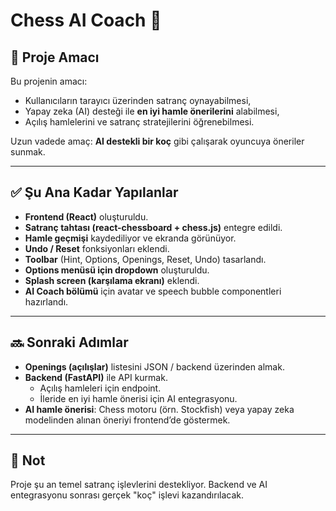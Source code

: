 # Chess AI Coach 🎯

## 📌 Proje Amacı
Bu projenin amacı:  
- Kullanıcıların tarayıcı üzerinden satranç oynayabilmesi,  
- Yapay zeka (AI) desteği ile **en iyi hamle önerilerini** alabilmesi,  
- Açılış hamlelerini ve satranç stratejilerini öğrenebilmesi.  

Uzun vadede amaç: **AI destekli bir koç** gibi çalışarak oyuncuya öneriler sunmak.

---

## ✅ Şu Ana Kadar Yapılanlar
- **Frontend (React)** oluşturuldu.  
- **Satranç tahtası (react-chessboard + chess.js)** entegre edildi.  
- **Hamle geçmişi** kaydediliyor ve ekranda görünüyor.  
- **Undo / Reset** fonksiyonları eklendi.  
- **Toolbar** (Hint, Options, Openings, Reset, Undo) tasarlandı.  
- **Options menüsü için dropdown** oluşturuldu.  
- **Splash screen (karşılama ekranı)** eklendi.  
- **AI Coach bölümü** için avatar ve speech bubble componentleri hazırlandı.  

---

## 🔜 Sonraki Adımlar
- **Openings (açılışlar)** listesini JSON / backend üzerinden almak.  
- **Backend (FastAPI)** ile API kurmak.  
  - Açılış hamleleri için endpoint.  
  - İleride en iyi hamle önerisi için AI entegrasyonu.  
- **AI hamle önerisi**: Chess motoru (örn. Stockfish) veya yapay zeka modelinden alınan öneriyi frontend’de göstermek.  

---

## 📖 Not
Proje şu an temel satranç işlevlerini destekliyor. Backend ve AI entegrasyonu sonrası gerçek "koç" işlevi kazandırılacak.
